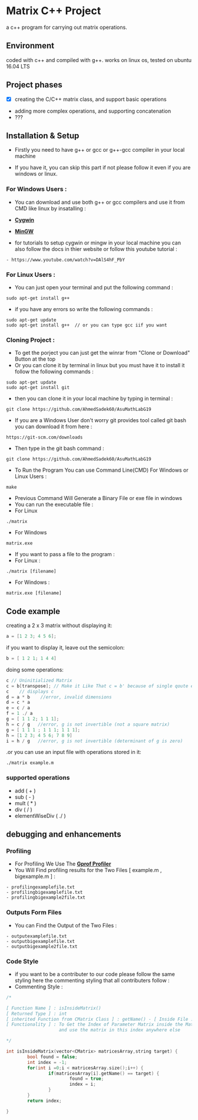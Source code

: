 # Matrix C++ Project
  a c++ program for carrying out matrix operations.

## Environment
coded with c++ and compiled with g++.
works on linux os, tested on ubuntu 16.04 LTS

## Project phases
- [x] creating the C/C++ matrix class, and support basic operations
- adding more complex operations, and supporting concatenation
- ???


## Installation & Setup

- Firstly you need to have g++ or gcc or g++-gcc compiler in your local machine

- If you have it, you can skip this part if not please follow it even if you are windows or linux.

### For Windows Users :
- You can download and use both g++ or gcc compilers and use it from CMD like linux by insatalling :
- <a href="https://cygwin.com/install.html"><b>Cygwin</b></a>
- <a href="http://www.mingw.org/category/wiki/download"><b>MinGW</b></a>

- for tutorials to setup cygwin or mingw in your local machine you can also follow the docs in thier website or follow this youtube tutorial :
``` 
- https://www.youtube.com/watch?v=DAlS4hF_PbY
```
### For Linux Users :
- You can just open your terminal and put the following command : 
```
sudo apt-get install g++
```
- if you have any errors so write the following commands : 
```
sudo apt-get update
sudo apt-get install g++  // or you can type gcc iif you want
```


### Cloning Project : 
- To get the porject you can just get the winrar from "Clone or Download" Button at the top
- Or you can clone it by terminal in linux but you must have it to install it follow the following commands :
```
sudo apt-get update
sudo apt-get install git
``` 

- then you can clone it in your local machine by typing in terminal :
```
git clone https://github.com/AhmedSadek60/AsuMathLabG19
```

- If you are a Windows User don't worry git provides tool called git bash you can download it from here : 
```
https://git-scm.com/downloads
```
- Then type in the git bash command : 
```
git clone https://github.com/AhmedSadek60/AsuMathLabG19
```

- To Run the Program You can use Command Line(CMD) For Windows or Linux Users :
```
make 
```
- Previous Command Will Generate a Binary File or exe file in windows
- You can run the executable file :
- For Linux 
```
./matrix
```
- For Windows
```
matrix.exe
```

- If you want to pass a file to the program :
- For Linux : 
```
./matrix [filename]
```
- For Windows :
```
matrix.exe [filename]
```


## Code example

creating a 2 x 3 matrix without displaying it:
```c++
a = [1 2 3; 4 5 6];
```

if you want to display it, leave out the semicolon:
```c++
b = [ 1 2 1; 1 4 4]
```

doing some operations:

```c++
c // Uninitialized Matrix
c = b[transpose]; // Make it Like That c = b' because of single qoute escape doesn't work here
c    // displays c
d = a * b    //error, invalid dimensions
d = c * a
e = c / a
f = 1 ./ a
g = [ 1 1 2; 1 1 1];
h = c / g   //error, g is not invertible (not a square matrix)
g = [ 1 1 1 ; 1 1 1; 1 1 1];
h = [1 2 3; 4 5 6; 7 8 9]
i = h / g   //error, g is not invertible (determinant of g is zero)
```

.or you can use an input file with operations stored in it:
```
./matrix example.m
```
### supported operations
- add ( + )
- sub ( - )
- mult ( * )
- div ( / )
- elementWiseDiv ( ./ )

## debugging and enhancements

### Profiling 
- For Profiling We Use The <a href="http://gnuwin32.sourceforge.net/packages/gprof.htm"><b>Gprof Profiler</b></a> <br />
- You Will Find profiling results for the Two Files [ example.m , bigexample.m ] :
```code
- profilingexamplefile.txt
- profilingbigexamplefile.txt
- profilingbigexample2file.txt
```

### Outputs Form Files
- You can Find the Output of the Two Files :
```code
- outputexamplefile.txt
- outputbigexamplefile.txt
- outputbigexample2file.txt
```

### Code Style 
- if you want to be a contributer to our code please follow the same styling here the commenting styling that all contributers follow :
- Commenting Style :
```c++
/*

[ Function Name ] : isInsideMatrix()
[ Returned Type ] : int
[ inherited Function from CMatrix Class ] : getName() - [ Inside File : CMatrix.cpp , Line : 167 ]
[ Functionality ] : To Get the Index of Parameter Matrix inside the Matrix vector so we can get the index
                    and use the matrix in this index anywhere else

*/

int isInsideMatrix(vector<CMatrix> matricesArray,string target) {
        bool found = false;
        int index = -1;
        for(int i =0;i < matricesArray.size();i++) {
                if(matricesArray[i].getName() == target) {
                        found = true;
                        index = i;
                }
        }
        return index;

}

```